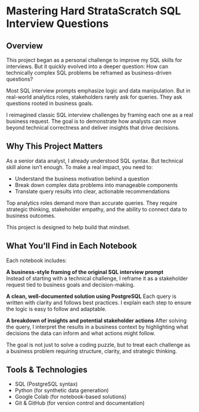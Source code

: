 # Mastering Hard StrataScratch SQL Interview Questions  

## Overview

This project began as a personal challenge to improve my SQL skills for interviews. But it quickly evolved into a deeper question:
How can technically complex SQL problems be reframed as business-driven questions?

Most SQL interview prompts emphasize logic and data manipulation. But in real-world analytics roles, stakeholders rarely ask for queries. They ask questions rooted in business goals.

I reimagined classic SQL interview challenges by framing each one as a real business request. The goal is to demonstrate how analysts can move beyond technical correctness and deliver insights that drive decisions.

## Why This Project Matters

As a senior data analyst, I already understood SQL syntax. But technical skill alone isn’t enough. To make a real impact, you need to:

- Understand the business motivation behind a question
- Break down complex data problems into manageable components
- Translate query results into clear, actionable recommendations

Top analytics roles demand more than accurate queries. They require strategic thinking, stakeholder empathy, and the ability to connect data to business outcomes.

This project is designed to help build that mindset.

## What You'll Find in Each Notebook
Each notebook includes:

**A business-style framing of the original SQL interview prompt**  
Instead of starting with a technical challenge, I reframe it as a stakeholder request tied to business goals and decision-making.

**A clean, well-documented solution using PostgreSQL**
Each query is written with clarity and follows best practices. I explain each step to ensure the logic is easy to follow and adaptable.

**A breakdown of insights and potential stakeholder actions**
After solving the query, I interpret the results in a business context by highlighting what decisions the data can inform and what actions might follow.

The goal is not just to solve a coding puzzle, but to treat each challenge as a business problem requiring structure, clarity, and strategic thinking.

## Tools & Technologies
- SQL (PostgreSQL syntax)
- Python (for synthetic data generation)
- Google Colab (for notebook-based solutions)
- Git & GitHub (for version control and documentation)
  
